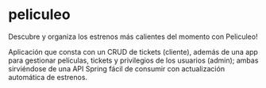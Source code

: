 # peliculeo
Descubre y organiza los estrenos más calientes del momento con Peliculeo!

Aplicación que consta con un CRUD de tickets (cliente), además de una app para gestionar películas, tickets y privilegios de los usuarios (admin); ambas sirviéndose de una API Spring fácil de consumir con actualización automática de estrenos.
